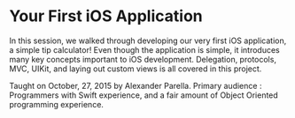 Your First iOS Application
===

In this session, we walked through developing our very first iOS application, a simple tip calculator! Even though the application is simple, it introduces many key concepts important to iOS development. Delegation, protocols, MVC, UIKit, and laying out custom views is all covered in this project. 

Taught on October, 27, 2015 by Alexander Parella. Primary audience : Programmers with Swift experience, and a fair amount of Object Oriented programming experience.
